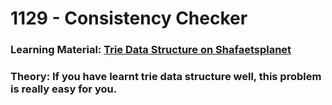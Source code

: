 # 1129 - Consistency Checker

### Learning Material: [Trie Data Structure on Shafaetsplanet](http://www.shafaetsplanet.com/?p=1679)

### Theory: If you have learnt **trie data structure** well, this problem is really easy for you.
